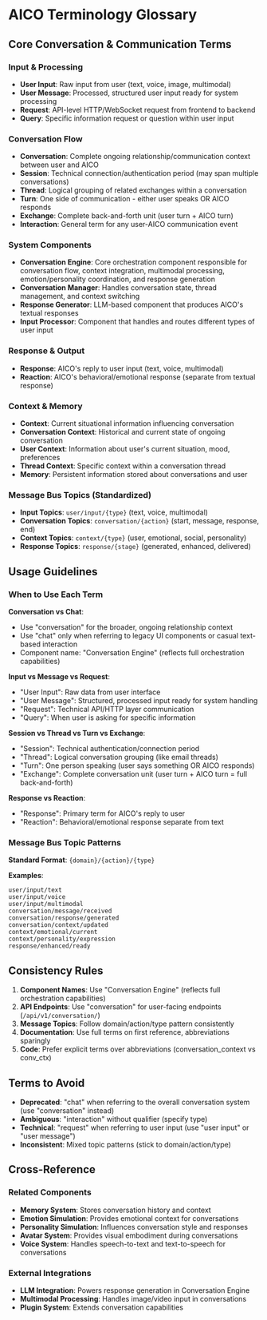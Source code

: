 # AICO Terminology Glossary

## Core Conversation & Communication Terms

### Input & Processing
- **User Input**: Raw input from user (text, voice, image, multimodal)
- **User Message**: Processed, structured user input ready for system processing
- **Request**: API-level HTTP/WebSocket request from frontend to backend
- **Query**: Specific information request or question within user input

### Conversation Flow
- **Conversation**: Complete ongoing relationship/communication context between user and AICO
- **Session**: Technical connection/authentication period (may span multiple conversations)
- **Thread**: Logical grouping of related exchanges within a conversation
- **Turn**: One side of communication - either user speaks OR AICO responds
- **Exchange**: Complete back-and-forth unit (user turn + AICO turn)
- **Interaction**: General term for any user-AICO communication event

### System Components
- **Conversation Engine**: Core orchestration component responsible for conversation flow, context integration, multimodal processing, emotion/personality coordination, and response generation
- **Conversation Manager**: Handles conversation state, thread management, and context switching
- **Response Generator**: LLM-based component that produces AICO's textual responses
- **Input Processor**: Component that handles and routes different types of user input

### Response & Output
- **Response**: AICO's reply to user input (text, voice, multimodal)
- **Reaction**: AICO's behavioral/emotional response (separate from textual response)

### Context & Memory
- **Context**: Current situational information influencing conversation
- **Conversation Context**: Historical and current state of ongoing conversation
- **User Context**: Information about user's current situation, mood, preferences
- **Thread Context**: Specific context within a conversation thread
- **Memory**: Persistent information stored about conversations and user

### Message Bus Topics (Standardized)
- **Input Topics**: `user/input/{type}` (text, voice, multimodal)
- **Conversation Topics**: `conversation/{action}` (start, message, response, end)
- **Context Topics**: `context/{type}` (user, emotional, social, personality)
- **Response Topics**: `response/{stage}` (generated, enhanced, delivered)

## Usage Guidelines

### When to Use Each Term

**Conversation vs Chat**:
- Use "conversation" for the broader, ongoing relationship context
- Use "chat" only when referring to legacy UI components or casual text-based interaction
- Component name: "Conversation Engine" (reflects full orchestration capabilities)

**Input vs Message vs Request**:
- "User Input": Raw data from user interface
- "User Message": Structured, processed input ready for system handling  
- "Request": Technical API/HTTP layer communication
- "Query": When user is asking for specific information

**Session vs Thread vs Turn vs Exchange**:
- "Session": Technical authentication/connection period
- "Thread": Logical conversation grouping (like email threads)
- "Turn": One person speaking (user says something OR AICO responds)
- "Exchange": Complete conversation unit (user turn + AICO turn = full back-and-forth)

**Response vs Reaction**:
- "Response": Primary term for AICO's reply to user
- "Reaction": Behavioral/emotional response separate from text

### Message Bus Topic Patterns

**Standard Format**: `{domain}/{action}/{type}`

**Examples**:
```
user/input/text
user/input/voice  
user/input/multimodal
conversation/message/received
conversation/response/generated
conversation/context/updated
context/emotional/current
context/personality/expression
response/enhanced/ready
```

## Consistency Rules

1. **Component Names**: Use "Conversation Engine" (reflects full orchestration capabilities)
2. **API Endpoints**: Use "conversation" for user-facing endpoints (`/api/v1/conversation/`)
3. **Message Topics**: Follow domain/action/type pattern consistently
4. **Documentation**: Use full terms on first reference, abbreviations sparingly
5. **Code**: Prefer explicit terms over abbreviations (conversation_context vs conv_ctx)

## Terms to Avoid

- **Deprecated**: "chat" when referring to the overall conversation system (use "conversation" instead)
- **Ambiguous**: "interaction" without qualifier (specify type)
- **Technical**: "request" when referring to user input (use "user input" or "user message")
- **Inconsistent**: Mixed topic patterns (stick to domain/action/type)

## Cross-Reference

### Related Components
- **Memory System**: Stores conversation history and context
- **Emotion Simulation**: Provides emotional context for conversations  
- **Personality Simulation**: Influences conversation style and responses
- **Avatar System**: Provides visual embodiment during conversations
- **Voice System**: Handles speech-to-text and text-to-speech for conversations

### External Integrations
- **LLM Integration**: Powers response generation in Conversation Engine
- **Multimodal Processing**: Handles image/video input in conversations
- **Plugin System**: Extends conversation capabilities
